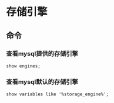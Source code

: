 # 存储引擎

## 命令

### 查看mysql提供的存储引擎

```mysql
show engines;
```



### 查看mysql默认的存储引擎

```mysql
show variables like '%storage_engine%';
```

